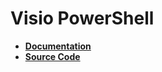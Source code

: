 # Visio PowerShell

* **[Documentation](https://github.com/saveenr/VisioPowerShell/wiki)** 
* **[Source Code](https://github.com/saveenr/VisioAutomation)** 
